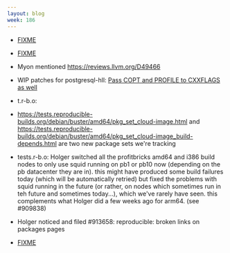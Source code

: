```yaml
---
layout: blog
week: 186
---
```


* [FIXME](http://lists.gnu.org/archive/html/info-mtools/2018-11/msg00004.html)

* [FIXME](https://gitlab.freedesktop.org/xdg/desktop-file-utils/issues/12)

* Myon mentioned https://reviews.llvm.org/D49466

* WIP patches for postgresql-hll: [Pass COPT and PROFILE to CXXFLAGS as well](https://www.postgresql.org/message-id/20181113104005.GA32154%40msg.credativ.de)

* t.r-b.o:

 * https://tests.reproducible-builds.org/debian/buster/amd64/pkg_set_cloud-image.html and https://tests.reproducible-builds.org/debian/buster/amd64/pkg_set_cloud-image_build-depends.html are two new package sets we're tracking
 * tests.r-b.o: Holger switched all the profitbricks amd64 and i386 build nodes to only use squid running on pb1 or pb10 now (depending on the pb datacenter they are in). this might have produced some build failures today (which will be automatically retried) but fixed the problems with squid running in the future (or rather, on nodes which sometimes run in teh future and sometimes today...), which we've rarely have seen. this complements what Holger did a few weeks ago for arm64. (see #909838)
 * Holger noticed and filed #913658: reproducible: broken links on packages pages


* [FIXME](https://puri.sm/posts/protecting-the-digital-supply-chain/)
